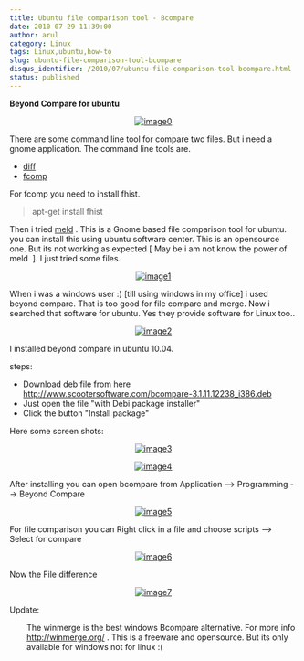 ```yaml
---
title: Ubuntu file comparison tool - Bcompare
date: 2010-07-29 11:39:00
author: arul
category: Linux
tags: Linux,ubuntu,how-to
slug: ubuntu-file-comparison-tool-bcompare
disqus_identifier: /2010/07/ubuntu-file-comparison-tool-bcompare.html
status: published
---
```


**Beyond Compare for ubuntu**

<div class="separator" style="clear: both; text-align: center;">

[![image0](http://2.bp.blogspot.com/_X5tq9y9xv2s/TFGzRmR8VQI/AAAAAAAAAd8/eDuMSfQbXw4/s320/File+compare.png)](http://2.bp.blogspot.com/_X5tq9y9xv2s/TFGzRmR8VQI/AAAAAAAAAd8/eDuMSfQbXw4/s1600/File+compare.png)

</div>
<div class="separator" style="clear: both; text-align: left;">

There are some command line tool for compare two files. But i need a
gnome application. The command line tools are.

</div>

-   [diff](http://linux.die.net/man/1/diff)
-   [fcomp](http://www.ifi.uio.no/in219/verktoy/doc/html/doc/sag/sag/adminut6.html)

For fcomp you need to install fhist.

> apt-get install fhist

Then i tried [meld](http://meld.sourceforge.net/) . This is a Gnome
based file comparison tool for ubuntu. you can install this using ubuntu
software center. This is an opensource one. But its not working as
expected \[ May be i am not know the power of meld  \]. I just tried
some files.

<div class="separator" style="clear: both; text-align: center;">

[![image1](http://4.bp.blogspot.com/_X5tq9y9xv2s/TFG3hufyJ_I/AAAAAAAAAeE/6-wa1EVwrqw/s320/Meld-compare.png)](http://4.bp.blogspot.com/_X5tq9y9xv2s/TFG3hufyJ_I/AAAAAAAAAeE/6-wa1EVwrqw/s1600/Meld-compare.png)

</div>

When i was a windows user :) \[till using windows in my office\] i used
beyond compare. That is too good for file compare and merge. Now i
searched that software for ubuntu. Yes they provide software for Linux
too..

<div class="separator" style="clear: both; text-align: center;">

[![image2](http://2.bp.blogspot.com/_X5tq9y9xv2s/TFG4g9fjV4I/AAAAAAAAAeM/2u7-70rPa8c/s320/Download+bcompare+for+ubuntu.png)](http://www.scootersoftware.com/download.php)

</div>

I installed beyond compare in ubuntu 10.04.

steps:

-   Download deb file from here
    <http://www.scootersoftware.com/bcompare-3.1.11.12238_i386.deb>
-   Just open the file \"with Debi package installer\"
-   Click the button \"Install package\"

Here some screen shots:

<div class="separator" style="clear: both; text-align: center;">

[![image3](http://1.bp.blogspot.com/_X5tq9y9xv2s/TFG6Ld-AbcI/AAAAAAAAAeU/L4y7uS4Qu6Q/s320/Bcompare+Install.png)](http://1.bp.blogspot.com/_X5tq9y9xv2s/TFG6Ld-AbcI/AAAAAAAAAeU/L4y7uS4Qu6Q/s1600/Bcompare+Install.png)

</div>
<div class="separator" style="clear: both; text-align: center;">

[![image4](http://3.bp.blogspot.com/_X5tq9y9xv2s/TFG6OgfNi1I/AAAAAAAAAec/ifdzPDuXXHs/s320/Installing+bcompare.png)](http://3.bp.blogspot.com/_X5tq9y9xv2s/TFG6OgfNi1I/AAAAAAAAAec/ifdzPDuXXHs/s1600/Installing+bcompare.png)

</div>

After installing you can open bcompare from Application \--\>
Programming \--\> Beyond Compare

<div class="separator" style="clear: both; text-align: center;">

[![image5](http://1.bp.blogspot.com/_X5tq9y9xv2s/TFG67_2mfDI/AAAAAAAAAek/iBb1TkvlM2Q/s320/Bcompare+in+Application.png)](http://1.bp.blogspot.com/_X5tq9y9xv2s/TFG67_2mfDI/AAAAAAAAAek/iBb1TkvlM2Q/s1600/Bcompare+in+Application.png)

</div>

For file comparison you can Right click in a file and choose scripts
\--\> Select for compare

<div class="separator" style="clear: both; text-align: center;">

[![image6](http://4.bp.blogspot.com/_X5tq9y9xv2s/TFG7BdY_hMI/AAAAAAAAAes/lRsskGPzl88/s320/Bcompare+select+for+compare.png)](http://4.bp.blogspot.com/_X5tq9y9xv2s/TFG7BdY_hMI/AAAAAAAAAes/lRsskGPzl88/s1600/Bcompare+select+for+compare.png)

</div>

Now the File difference

<div class="separator" style="clear: both; text-align: center;">

[![image7](http://4.bp.blogspot.com/_X5tq9y9xv2s/TFG7_Aq85oI/AAAAAAAAAe0/6oscenx4hYo/s320/Beyond+compare+on+ubuntu.png)](http://4.bp.blogspot.com/_X5tq9y9xv2s/TFG7_Aq85oI/AAAAAAAAAe0/6oscenx4hYo/s1600/Beyond+compare+on+ubuntu.png)

</div>
<div class="separator" style="clear: both; text-align: center;">
</div>
<div class="separator" style="clear: both; text-align: left;">

Update:

</div>
<div class="separator"
style="clear: both; text-align: left; padding-left: 30px;">

The winmerge is the best windows Bcompare alternative. For more info
<http://winmerge.org/> . This is a freeware and opensource. But its only
available for windows not for linux :(

</div>
